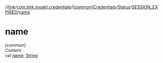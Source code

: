 //[link](../../../../index.md)/[com.tink.model.credentials](../../../index.md)/[[common]Credentials](../../index.md)/[Status](../index.md)/[SESSION_EXPIRED](index.md)/[name](name.md)



# name  
[common]  
Content  
val [name](name.md): [String](https://kotlinlang.org/api/latest/jvm/stdlib/kotlin/-string/index.html)  



